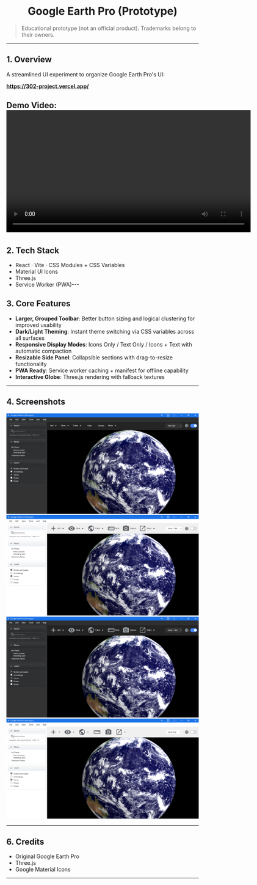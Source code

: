 <div align="center">
  <h1>Google Earth Pro (Prototype)
</div>

> Educational prototype (not an official product). Trademarks belong to their owners.

---

## 1. Overview
A streamlined UI experiment to organize Google Earth Pro's UI: 

**https://302-project.vercel.app/**

Demo Video:
<video src="./public/media/11046928_OswaldAmoah_GoogleEarthPro.mp4" controls width="640"></video>
---
## 2. Tech Stack
- React · Vite · CSS Modules + CSS Variables 
- Material UI Icons 
- Three.js 
- Service Worker (PWA)---

## 3. Core Features
- **Larger, Grouped Toolbar**: Better button sizing and logical clustering for improved usability
- **Dark/Light Theming**: Instant theme switching via CSS variables across all surfaces
- **Responsive Display Modes**: Icons Only / Text Only / Icons + Text with automatic compaction
- **Resizable Side Panel**: Collapsible sections with drag-to-resize functionality
- **PWA Ready**: Service worker caching + manifest for offline capability
- **Interactive Globe**: Three.js rendering with fallback textures

---

## 4. Screenshots

![Dark Mode](./public/media/s1.png) ![Light Mode](./public/media/s2.png) ![Panels](./public/media/s3.png) ![Planet](./public/media/s4.png)



---

## 6. Credits
- Original Google Earth Pro
- Three.js
- Google Material Icons
---


